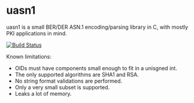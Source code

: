 # uasn1

uasn1 is a small BER/DER ASN.1 encoding/parsing library in C, with
mostly PKI applications in mind.

[![Build Status](https://travis-ci.org/mbrossard/uasn1.svg?branch=master)](https://travis-ci.org/mbrossard/uasn1)

Known limitations:

  * OIDs must have components small enough to fit in a unisgned int.
  * The only supported algorithms are SHA1 and RSA.
  * No string format validations are performed.
  * Only a very small subset is supported.
  * Leaks a lot of memory.
